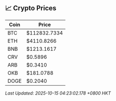 ## 📈 Crypto Prices

| Coin | Price |
| ---- | ----- |
| BTC | $112832.7334 |
| ETH | $4110.8266 |
| BNB | $1213.1617 |
| CRV | $0.5896 |
| ARB | $0.3410 |
| OKB | $181.0788 |
| DOGE | $0.2040 |

_Last Updated: 2025-10-15 04:23:02.178 +0800 HKT_